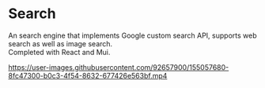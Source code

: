 # Search

An search engine that implements Google custom search API, supports web search as well as image search. </br>
Completed with React and Mui.

https://user-images.githubusercontent.com/92657900/155057680-8fc47300-b0c3-4f54-8632-677426e563bf.mp4
